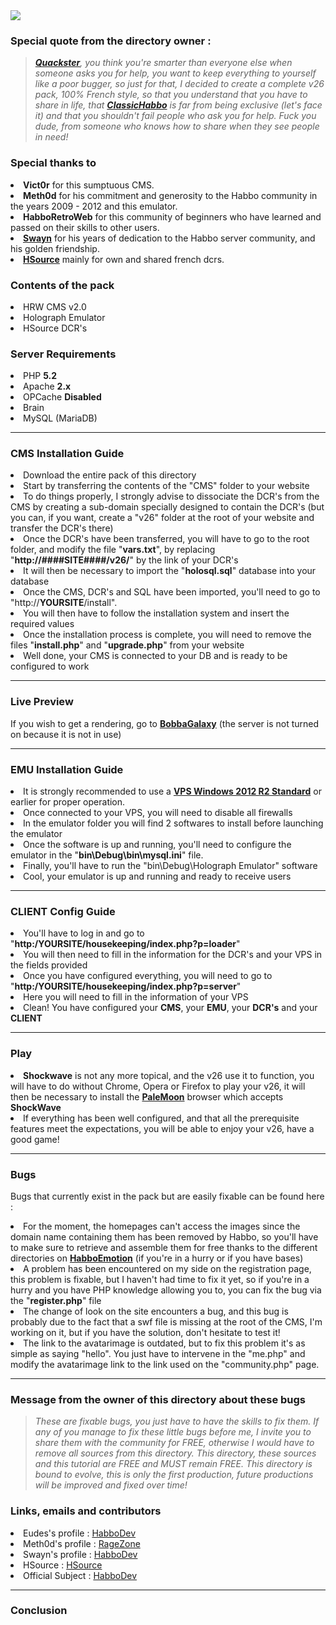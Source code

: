 <html><img src="https://i.imgur.com/6XWkZ6T.png">
<h3>Special quote from the directory owner :</h3>
  
 <blockquote><justify><i><a href="http://forum.ragezone.com/members/861739.html"><b>Quackster</b></a>, you think you're smarter than everyone else when someone asks you for help, you want to keep everything to yourself like a poor bugger, so just for that, I decided to create a complete v26 pack, 100% French style, so that you understand that you have to share in life, that <a href="https://classichabbo.com/"><b>ClassicHabbo</b></a> is far from being exclusive (let's face it) and that you shouldn't fail people who ask you for help. Fuck you dude, from someone who knows how to share when they see people in need!</i></justify></blockquote>
 
 <h3>Special thanks to</h3>
  <justify>
    <li> <b>Vict0r</b> for this sumptuous CMS.</li>
    <li> <b>Meth0d</b> for his commitment and generosity to the Habbo community in the years 2009 - 2012 and this emulator.</li>
    <li> <b>HabboRetroWeb</b> for this community of beginners who have learned and passed on their skills to other users.</li>
    <li> <b><a href="https://habbo-dev.fr/membre/748-swayn/">Swayn</a></b> for his years of dedication to the Habbo server community, and his golden friendship.</li>
    <li> <b><a href="https://hsource.fr/">HSource</a></b> mainly for own and shared french dcrs.</li>
  </justify>
  
  <h3>Contents of the pack</h3>
  <li>HRW CMS v2.0</li>
  <li>Holograph Emulator</li>
  <li>HSource DCR's</li>
  
 
<h3>Server Requirements</h3>
<li>PHP <b>5.2</b></li>
<li>Apache <b>2.x</b></li>
<li>OPCache <b>Disabled</b></li>
<li>Brain</li>
<li>MySQL (MariaDB)</li>

<hr>

<h3>CMS Installation Guide</h3>
<li>Download the entire pack of this directory</li>
<li>Start by transferring the contents of the "CMS" folder to your website</li>
<li>To do things properly, I strongly advise to dissociate the DCR's from the CMS by creating a sub-domain specially designed to contain the DCR's (but you can, if you want, create a "v26" folder at the root of your website and transfer the DCR's there)</li>
<li>Once the DCR's have been transferred, you will have to go to the root folder, and modify the file "<b>vars.txt</b>", by replacing "<b>http://####SITE####/v26/</b>" by the link of your DCR's</li>
<li>It will then be necessary to import the "<b>holosql.sql</b>" database into your database</li>
<li>Once the CMS, DCR's and SQL have been imported, you'll need to go to "http://<b>YOURSITE</b>/install".</li>
<li>You will then have to follow the installation system and insert the required values</li>
<li>Once the installation process is complete, you will need to remove the files "<b>install.php</b>" and "<b>upgrade.php</b>" from your website</li>
<li>Well done, your CMS is connected to your DB and is ready to be configured to work</li>

<hr>

<h3>Live Preview</h3>
<p>If you wish to get a rendering, go to <a href="https://bobbagalaxy.fr"><b>BobbaGalaxy</b></a> (the server is not turned on because it is not in use)</p>

<hr>

<h3>EMU Installation Guide</h3>
<li>It is strongly recommended to use a <b><a href="https://alls-heberg.fr/windows">VPS Windows 2012 R2 Standard</a></b> or earlier for proper operation.</li>
<li>Once connected to your VPS, you will need to disable all firewalls</li>
<li>In the emulator folder you will find 2 softwares to install before launching the emulator</li>
<li>Once the software is up and running, you'll need to configure the emulator in the "<b>bin\Debug\bin\mysql.ini</b>" file.</li>
<li>Finally, you'll have to run the "bin\Debug\Holograph Emulator" software</li>
<li>Cool, your emulator is up and running and ready to receive users</li>

<hr>

<h3>CLIENT Config Guide</h3>
<li>You'll have to log in and go to "<b>http:/YOURSITE/housekeeping/index.php?p=loader</b>"</li>
<li>You will then need to fill in the information for the DCR's and your VPS in the fields provided</li>
<li>Once you have configured everything, you will need to go to "<b>http:/YOURSITE/housekeeping/index.php?p=server</b>"</li>
<li>Here you will need to fill in the information of your VPS</li>
<li>Clean! You have configured your <b>CMS</b>, your <b>EMU</b>, your <b>DCR's</b> and your <b>CLIENT</b></li>

<hr>
<h3>Play</h3>
<li><b>Shockwave</b> is not any more topical, and the v26 use it to function, you will have to do without Chrome, Opera or Firefox to play your v26, it will then be necessary to install the <a href="https://www.palemoon.org/download.shtml"><b>PaleMoon</b></a> browser which accepts <b>ShockWave</b></li>
<li>If everything has been well configured, and that all the prerequisite features meet the expectations, you will be able to enjoy your v26, have a good game!</li>

<hr>
<h3>Bugs</h3>
<p>Bugs that currently exist in the pack but are easily fixable can be found here :</p>
<li>For the moment, the homepages can't access the images since the domain name containing them has been removed by Habbo, so you'll have to make sure to retrieve and assemble them for free thanks to the different directories on <a href="https://habboemotion.com/category/images"><b>HabboEmotion</b></a> (if you're in a hurry or if you have bases)</li>
<li>A problem has been encountered on my side on the registration page, this problem is fixable, but I haven't had time to fix it yet, so if you're in a hurry and you have PHP knowledge allowing you to, you can fix the bug via the "<b>register.php</b>" file</li>
<li>The change of look on the site encounters a bug, and this bug is probably due to the fact that a swf file is missing at the root of the CMS, I'm working on it, but if you have the solution, don't hesitate to test it!</li>
<li>The link to the avatarimage is outdated, but to fix this problem it's as simple as saying "hello". You just have to intervene in the "me.php" and modify the avatarimage link to the link used on the "community.php" page.</li>

<hr>

<h3>Message from the owner of this directory about these bugs</h3>
<blockquote><i>These are fixable bugs, you just have to have the skills to fix them. If any of you manage to fix these little bugs before me, I invite you to share them with the community for FREE, otherwise I would have to remove all sources from this directory. This directory, these sources and this tutorial are FREE and MUST remain FREE. This directory is bound to evolve, this is only the first production, future productions will be improved and fixed over time!</i></blockquote>

<h3>Links, emails and contributors</h3>
<li>Eudes's profile : <a href="https://habbo-dev.fr/membre/10677-eudes/">HabboDev</a></li>
<li>Meth0d's profile : <a href="http://forum.ragezone.com/members/325126.html">RageZone</a></li>
<li>Swayn's profile : <a href="https://habbo-dev.fr/membre/748-swayn/">HabboDev</a></li>
<li>HSource : <a href="https://hsource.fr/">HSource</a></li>
<li>Official Subject : <a href="https://habbo-dev.fr">HabboDev</a></li>

<hr>

<h3>Conclusion</h3>
